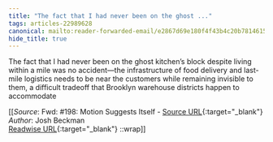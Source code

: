 ```yaml
---
title: "The fact that I had never been on the ghost ..."
tags: articles-22989628
canonical: mailto:reader-forwarded-email/e2867d69e180f4f43b4c20b7814615a6
hide_title: true
---
```


The fact that I had never been on the ghost kitchen’s block despite living within a mile was no accident—the infrastructure of food delivery and last-mile logistics needs to be near the customers while remaining invisible to them, a difficult tradeoff that Brooklyn warehouse districts happen to accommodate


[[_Source_: Fwd: #198: Motion Suggests Itself - [Source URL](mailto:reader-forwarded-email/e2867d69e180f4f43b4c20b7814615a6){:target="_blank"}<br>
_Author_: Josh Beckman<br>
[Readwise URL](https://readwise.io/open/451438305){:target="_blank"}
::wrap]]